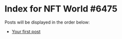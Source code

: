 # Index for NFT World #6475
Posts will be displayed in the order below:

- [Your first post](./001-first.md)

